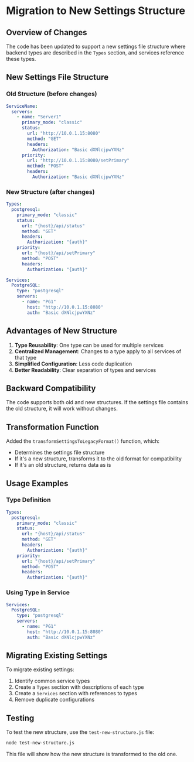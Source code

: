 # Migration to New Settings Structure

## Overview of Changes

The code has been updated to support a new settings file structure where backend types are described in the `Types` section, and services reference these types.

## New Settings File Structure

### Old Structure (before changes)
```yaml
ServiceName:
  servers:
    - name: "Server1"
      primary_mode: "classic"
      status:
        url: "http://10.0.1.15:8080"
        method: "GET"
        headers:
          Authorization: "Basic dXNlcjpwYXNz"
      priority:
        url: "http://10.0.1.15:8080/setPrimary"
        method: "POST"
        headers:
          Authorization: "Basic dXNlcjpwYXNz"
```

### New Structure (after changes)
```yaml
Types:
  postgresql:
    primary_mode: "classic"
    status:
      url: "{host}/api/status"
      method: "GET"
      headers:
        Authorization: "{auth}"
    priority:
      url: "{host}/api/setPrimary"
      method: "POST"
      headers:
        Authorization: "{auth}"

Services:
  PostgreSQL:
    type: "postgresql"
    servers:
      - name: "PG1"
        host: "http://10.0.1.15:8080"
        auth: "Basic dXNlcjpwYXNz"
```

## Advantages of New Structure

1. **Type Reusability**: One type can be used for multiple services
2. **Centralized Management**: Changes to a type apply to all services of that type
3. **Simplified Configuration**: Less code duplication
4. **Better Readability**: Clear separation of types and services

## Backward Compatibility

The code supports both old and new structures. If the settings file contains the old structure, it will work without changes.

## Transformation Function

Added the `transformSettingsToLegacyFormat()` function, which:
- Determines the settings file structure
- If it's a new structure, transforms it to the old format for compatibility
- If it's an old structure, returns data as is

## Usage Examples

### Type Definition
```yaml
Types:
  postgresql:
    primary_mode: "classic"
    status:
      url: "{host}/api/status"
      method: "GET"
      headers:
        Authorization: "{auth}"
    priority:
      url: "{host}/api/setPrimary"
      method: "POST"
      headers:
        Authorization: "{auth}"
```

### Using Type in Service
```yaml
Services:
  PostgreSQL:
    type: "postgresql"
    servers:
      - name: "PG1"
        host: "http://10.0.1.15:8080"
        auth: "Basic dXNlcjpwYXNz"
```

## Migrating Existing Settings

To migrate existing settings:

1. Identify common service types
2. Create a `Types` section with descriptions of each type
3. Create a `Services` section with references to types
4. Remove duplicate configurations

## Testing

To test the new structure, use the `test-new-structure.js` file:

```bash
node test-new-structure.js
```

This file will show how the new structure is transformed to the old one.
